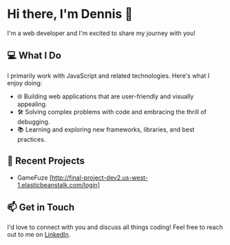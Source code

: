 # Hi there, I'm Dennis 👋

<!--
**dennis-pnguyen/dennis-pnguyen** is a ✨ _special_ ✨ repository because its `README.md` (this file) appears on your GitHub profile.

Here are some ideas to get you started:

- 🔭 I’m currently working on ...
- 🌱 I’m currently learning ...
- 👯 I’m looking to collaborate on ...
- 🤔 I’m looking for help with ...
- 💬 Ask me about ...
- 📫 How to reach me: ...
- 😄 Pronouns: ...
- ⚡ Fun fact: ...
-->
I'm a web developer and I'm excited to share my journey with you!

## 💻 What I Do

I primarily work with JavaScript and related technologies. Here's what I enjoy doing:

- 🌐 Building web applications that are user-friendly and visually appealing.
- 🛠️ Solving complex problems with code and embracing the thrill of debugging.
- 📚 Learning and exploring new frameworks, libraries, and best practices.

## 💾 Recent Projects

- GameFuze [http://final-project-dev2.us-west-1.elasticbeanstalk.com/login]

## 📫 Get in Touch

I'd love to connect with you and discuss all things coding! Feel free to reach out to me on [LinkedIn](https://www.linkedin.com/in/dennisp-nguyen/).
